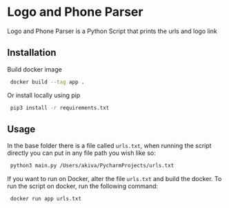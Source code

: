 # Logo and Phone Parser

Logo and Phone Parser is a Python Script that prints the urls and logo link

## Installation

Build docker image

```bash
 docker build --tag app .
```

Or install locally using pip
```bash
 pip3 install -r requirements.txt
```
## Usage

In the base folder there is a file called `urls.txt`, when running the script directly you can put in any file path you wish like so:

```bash
 python3 main.py /Users/akiva/PycharmProjects/urls.txt
```

If you want to run on Docker, alter the file `urls.txt` and build the docker.
To run the script on docker, run the following command:
```bash
 docker run app urls.txt
```
